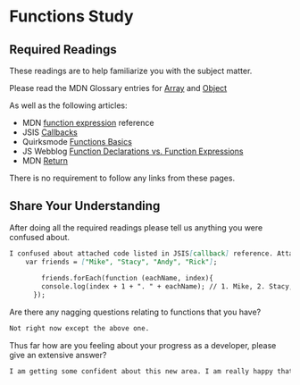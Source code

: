 # Functions Study

## Required Readings

These readings are to help familiarize you with the subject matter.

Please read the MDN Glossary entries for [Array](https://developer.mozilla.org/en-US/docs/Glossary/array) and [Object](https://developer.mozilla.org/en-US/docs/Glossary/Object)

As well as the following articles:

-   MDN [function expression](https://developer.mozilla.org/en-US/docs/Web/JavaScript/Reference/Operators/function) reference
-   JSIS [Callbacks](http://javascriptissexy.com/understand-javascript-callback-functions-and-use-them/)
-   Quirksmode [Functions Basics](http://www.quirksmode.org/js/function.html)
-   JS Webblog [Function Declarations vs. Function Expressions](https://javascriptweblog.wordpress.com/2010/07/06/function-declarations-vs-function-expressions/)
-   MDN [Return](https://developer.mozilla.org/en-US/docs/Web/JavaScript/Reference/Statements/return)

There is no requirement to follow any links from these pages.

## Share Your Understanding

After doing all the required readings please tell us anything you were confused about.

```md
I confused about attached code listed in JSIS[callback] reference. Attached forEach function works for each every element of the array, but in that anonymous function, how it seperate 'eachName'(each element) and 'index'(each element's index) and then passing those for arguments?
    var friends = ["Mike", "Stacy", "Andy", "Rick"];
​
        friends.forEach(function (eachName, index){
        console.log(index + 1 + ". " + eachName); // 1. Mike, 2. Stacy, 3. Andy, 4. Rick​
      });
```

Are there any nagging questions relating to functions that you have?

```md
Not right now except the above one.
```

Thus far how are you feeling about your progress as a developer, please give
an extensive answer?

```md
I am getting some confident about this new area. I am really happy that I start to think like a developer and use tools (gitHub and command lines) like a true developer in just four days. But I know that I only know tip of the iceberg, and I still need to learn a lot and practice a lot to truly get into this field.
```
